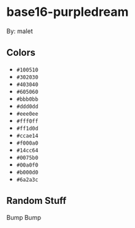 # base16-purpledream

By: malet

## Colors

* `#100510`
* `#302030`
* `#403040`
* `#605060`
* `#bbb0bb`
* `#ddd0dd`
* `#eee0ee`
* `#fff0ff`
* `#ff1d0d`
* `#ccae14`
* `#f000a0`
* `#14cc64`
* `#0075b0`
* `#00a0f0`
* `#b000d0`
* `#6a2a3c`

## Random Stuff

Bump
Bump
